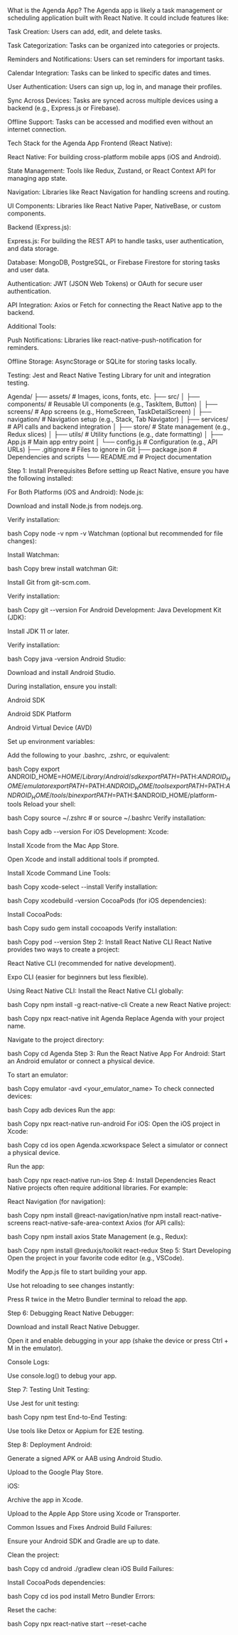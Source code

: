 What is the Agenda App?
The Agenda app is likely a task management or scheduling application built with React Native. It could include features like:

Task Creation: Users can add, edit, and delete tasks.

Task Categorization: Tasks can be organized into categories or projects.

Reminders and Notifications: Users can set reminders for important tasks.

Calendar Integration: Tasks can be linked to specific dates and times.

User Authentication: Users can sign up, log in, and manage their profiles.

Sync Across Devices: Tasks are synced across multiple devices using a backend (e.g., Express.js or Firebase).

Offline Support: Tasks can be accessed and modified even without an internet connection.

Tech Stack for the Agenda App
Frontend (React Native):

React Native: For building cross-platform mobile apps (iOS and Android).

State Management: Tools like Redux, Zustand, or React Context API for managing app state.

Navigation: Libraries like React Navigation for handling screens and routing.

UI Components: Libraries like React Native Paper, NativeBase, or custom components.

Backend (Express.js):

Express.js: For building the REST API to handle tasks, user authentication, and data storage.

Database: MongoDB, PostgreSQL, or Firebase Firestore for storing tasks and user data.

Authentication: JWT (JSON Web Tokens) or OAuth for secure user authentication.

API Integration: Axios or Fetch for connecting the React Native app to the backend.

Additional Tools:

Push Notifications: Libraries like react-native-push-notification for reminders.

Offline Storage: AsyncStorage or SQLite for storing tasks locally.

Testing: Jest and React Native Testing Library for unit and integration testing.

Agenda/
├── assets/               # Images, icons, fonts, etc.
├── src/
│   ├── components/       # Reusable UI components (e.g., TaskItem, Button)
│   ├── screens/          # App screens (e.g., HomeScreen, TaskDetailScreen)
│   ├── navigation/       # Navigation setup (e.g., Stack, Tab Navigator)
│   ├── services/         # API calls and backend integration
│   ├── store/            # State management (e.g., Redux slices)
│   ├── utils/            # Utility functions (e.g., date formatting)
│   ├── App.js            # Main app entry point
│   └── config.js         # Configuration (e.g., API URLs)
├── .gitignore            # Files to ignore in Git
├── package.json          # Dependencies and scripts
└── README.md             # Project documentation

Step 1: Install Prerequisites
Before setting up React Native, ensure you have the following installed:

For Both Platforms (iOS and Android):
Node.js:

Download and install Node.js from nodejs.org.

Verify installation:

bash
Copy
node -v
npm -v
Watchman (optional but recommended for file changes):

Install Watchman:

bash
Copy
brew install watchman
Git:

Install Git from git-scm.com.

Verify installation:

bash
Copy
git --version
For Android Development:
Java Development Kit (JDK):

Install JDK 11 or later.

Verify installation:

bash
Copy
java -version
Android Studio:

Download and install Android Studio.

During installation, ensure you install:

Android SDK

Android SDK Platform

Android Virtual Device (AVD)

Set up environment variables:

Add the following to your .bashrc, .zshrc, or equivalent:

bash
Copy
export ANDROID_HOME=$HOME/Library/Android/sdk
export PATH=$PATH:$ANDROID_HOME/emulator
export PATH=$PATH:$ANDROID_HOME/tools
export PATH=$PATH:$ANDROID_HOME/tools/bin
export PATH=$PATH:$ANDROID_HOME/platform-tools
Reload your shell:

bash
Copy
source ~/.zshrc  # or source ~/.bashrc
Verify installation:

bash
Copy
adb --version
For iOS Development:
Xcode:

Install Xcode from the Mac App Store.

Open Xcode and install additional tools if prompted.

Install Xcode Command Line Tools:

bash
Copy
xcode-select --install
Verify installation:

bash
Copy
xcodebuild -version
CocoaPods (for iOS dependencies):

Install CocoaPods:

bash
Copy
sudo gem install cocoapods
Verify installation:

bash
Copy
pod --version
Step 2: Install React Native CLI
React Native provides two ways to create a project:

React Native CLI (recommended for native development).

Expo CLI (easier for beginners but less flexible).

Using React Native CLI:
Install the React Native CLI globally:

bash
Copy
npm install -g react-native-cli
Create a new React Native project:

bash
Copy
npx react-native init Agenda
Replace Agenda with your project name.

Navigate to the project directory:

bash
Copy
cd Agenda
Step 3: Run the React Native App
For Android:
Start an Android emulator or connect a physical device.

To start an emulator:

bash
Copy
emulator -avd <your_emulator_name>
To check connected devices:

bash
Copy
adb devices
Run the app:

bash
Copy
npx react-native run-android
For iOS:
Open the iOS project in Xcode:

bash
Copy
cd ios
open Agenda.xcworkspace
Select a simulator or connect a physical device.

Run the app:

bash
Copy
npx react-native run-ios
Step 4: Install Dependencies
React Native projects often require additional libraries. For example:

React Navigation (for navigation):

bash
Copy
npm install @react-navigation/native
npm install react-native-screens react-native-safe-area-context
Axios (for API calls):

bash
Copy
npm install axios
State Management (e.g., Redux):

bash
Copy
npm install @reduxjs/toolkit react-redux
Step 5: Start Developing
Open the project in your favorite code editor (e.g., VSCode).

Modify the App.js file to start building your app.

Use hot reloading to see changes instantly:

Press R twice in the Metro Bundler terminal to reload the app.

Step 6: Debugging
React Native Debugger:

Download and install React Native Debugger.

Open it and enable debugging in your app (shake the device or press Ctrl + M in the emulator).

Console Logs:

Use console.log() to debug your app.

Step 7: Testing
Unit Testing:

Use Jest for unit testing:

bash
Copy
npm test
End-to-End Testing:

Use tools like Detox or Appium for E2E testing.

Step 8: Deployment
Android:

Generate a signed APK or AAB using Android Studio.

Upload to the Google Play Store.

iOS:

Archive the app in Xcode.

Upload to the Apple App Store using Xcode or Transporter.

Common Issues and Fixes
Android Build Failures:

Ensure your Android SDK and Gradle are up to date.

Clean the project:

bash
Copy
cd android
./gradlew clean
iOS Build Failures:

Install CocoaPods dependencies:

bash
Copy
cd ios
pod install
Metro Bundler Errors:

Reset the cache:

bash
Copy
npx react-native start --reset-cache
